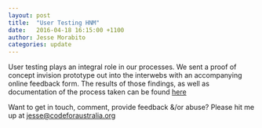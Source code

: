 ```yaml
---
layout: post
title:  "User Testing HNM"
date:   2016-04-18 16:15:00 +1100
author: Jesse Morabito
categories: update 
---
```


User testing plays an integral role in our processes.
We sent a proof of concept invision prototype out into the interwebs with an accompanying online feedback form.
The results of those findings, as well as documentation of the process taken can be found [here](https://docs.google.com/document/d/1MY7pDc4GVFWUyXgOmNwVeDZrHwf9BfKpOEsxSYq2Ly4/edit?usp=sharing)

Want to get in touch, comment, provide feedback &/or abuse? 
Please hit me up at jesse@codeforaustralia.org